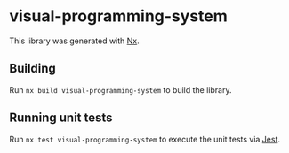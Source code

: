 # visual-programming-system

This library was generated with [Nx](https://nx.dev).

## Building

Run `nx build visual-programming-system` to build the library.

## Running unit tests

Run `nx test visual-programming-system` to execute the unit tests via [Jest](https://jestjs.io).
